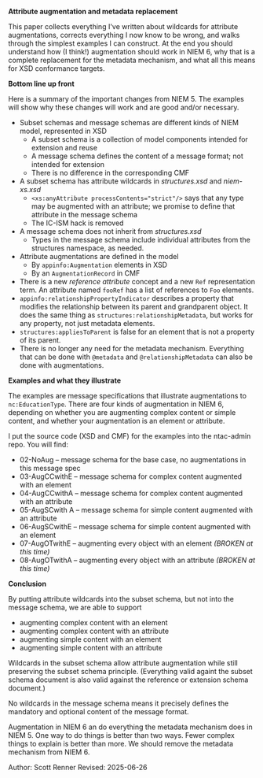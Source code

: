 **Attribute augmentation and metadata replacement**

This paper collects everything I've written about wildcards for attribute augmentations, corrects everything I now know to be wrong, and walks through the simplest examples I can construct.  At the end you should understand how (I think!) augmentation should work in NIEM 6, why that is a complete replacement for the metadata mechanism, and what all this means for XSD conformance targets.

**Bottom line up front**

Here is a summary of the important changes from NIEM 5.  The examples will show why these changes will work and are good and/or necessary.

* Subset schemas and message schemas are different kinds of NIEM model, represented in XSD
  * A subset schema is a collection of model components intended for extension and reuse
  * A message schema defines the content of a message format; not intended for extension
  * There is no difference in the corresponding CMF
* A subset schema has attribute wildcards in *structures.xsd* and *niem-xs.xsd*
  * `<xs:anyAttribute processContents="strict"/>` says that any type may be augmented with an attribute; we promise to define that attribute in the message schema
  * The IC-ISM hack is removed
* A message schema does not inherit from *structures.xsd*
  * Types in the message schema include individual attributes from the structures namespace, as needed. 
* Attribute augmentations are defined in the model
  * By `appinfo:Augmentation` elements in XSD
  * By an `AugmentationRecord` in CMF
* There is a new *reference attribute* concept and a new `Ref` representation term.  An attribute named `fooRef` has a list of references to `Foo` elements.
* `appinfo:relationshipPropertyIndicator` describes a property that modifies the relationship between its parent and grandparent object.  It does the same thing as `structures:relationshipMetadata`, but works for any property, not just metadata elements.
* `structures:appliesToParent` is false for an element that is not a property of its parent.
* There is no longer any need for the metadata mechanism.  Everything that can be done with `@metadata` and `@relationshipMetadata` can also be done with augmentations.

**Examples and what they illustrate**

The examples are message specifications that illustrate augmentations to `nc:EducationType`.  There are four kinds of augmentation in NIEM 6, depending on whether you are augmenting complex content or simple content, and whether your augmentation is an element or attribute.

I put the source code (XSD and CMF) for the examples into the ntac-admin repo.  You will find:

* 02-NoAug – message schema for the base case, no augmentations in this message spec
* 03-AugCCwithE – message schema for complex content augmented with an element
* 04-AugCCwithA – message schema for complex content augmented with an attribute
* 05-AugSCwith A – message schema for simple content augmented with an attribute
* 06-AugSCwithE – message schema for simple content augmented with an element
* 07-AugOTwithE – augmenting every object with an element *(BROKEN at this time)*
* 08-AugOTwithA – augmenting every object with an attribute *(BROKEN at this time)*

**Conclusion**

By putting attribute wildcards into the subset schema, but not into the message schema, we are able to support

* augmenting complex content with an element
* augmenting complex content with an attribute
* augmenting simple content with an element
* augmenting simple content with an attribute

Wildcards in the subset schema allow attribute augmentation while still preserving the subset schema principle.  (Everything valid againt the subset schema document is also valid against the reference or extension schema document.)

No wildcards in the message schema means it precisely defines the mandatory and optional content of the message format.

Augmentation in NIEM 6 an do everything the metadata mechanism does in NIEM 5.  One way to do things is better than two ways.  Fewer complex things to explain is better than more.  We should remove the metadata mechanism from NIEM 6.



Author:  Scott Renner
Revised:  2025-06-26
